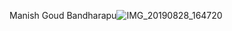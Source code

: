 Manish Goud Bandharapu![IMG_20190828_164720](https://user-images.githubusercontent.com/89554539/132164451-17c76d75-f89a-41e0-b2b2-6315ea2feb6e.jpg)
